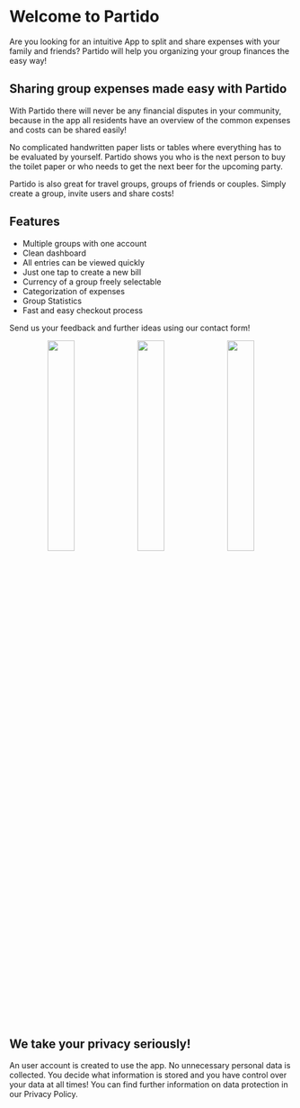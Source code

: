 # Welcome to Partido
Are you looking for an intuitive App to split and share expenses with your family and friends? Partido will help you organizing your group finances the easy way!

## Sharing group expenses made easy with Partido
With Partido there will never be any financial disputes in your community, because in the app all residents have an overview of the common expenses and costs can be shared easily!

No complicated handwritten paper lists or tables where everything has to be evaluated by yourself. Partido shows you who is the next person to buy the toilet paper or who needs to get the next beer for the upcoming party.

Partido is also great for travel groups, groups of friends or couples. Simply create a group, invite users and share costs!

## Features
- Multiple groups with one account
- Clean dashboard
- All entries can be viewed quickly
- Just one tap to create a new bill
- Currency of a group freely selectable
- Categorization of expenses
- Group Statistics
- Fast and easy checkout process

Send us your feedback and further ideas using our contact form!

<p float="left" align="middle">
  <img src="https://user-images.githubusercontent.com/5000255/185844620-baac5dee-dfd7-4b95-b647-b2acf320895f.png" width="31%" />
  <img src="https://user-images.githubusercontent.com/5000255/185844628-1275f494-8033-477f-8db7-ea5ec88ffffc.png" width="31%" /> 
  <img src="https://user-images.githubusercontent.com/5000255/185844633-bda2d402-a3aa-4f1f-a92f-cd477aabf996.png" width="31%" />
</p>

## We take your privacy seriously!
An user account is created to use the app. No unnecessary personal data is collected. You decide what information is stored and you have control over your data at all times! You can find further information on data protection in our Privacy Policy.

